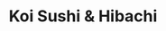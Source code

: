 ---
layout: place
title: "Koi Sushi & Hibachi"
permalink: /north-carolina/durham/koi-sushi-hibachi.html
stateAbbr: NC
stateName: North Carolina
cityName: Durham
place_id: ChIJH7xaP0rlrIkRaQ81DMX4uKU
photos:
  - name: >-
      places/ChIJH7xaP0rlrIkRaQ81DMX4uKU/photos/AeeoHcIG1tXo91NBvlPuKgrs0x39ZrACWaajpi-n3KfcfCyFDtFIrXsu2avqFGwqSWAJ6DH5J78BMu64frdhBqvmLQSFP-H5oQSzpWPAKSNOojejgggZYFv13cw0KM5dVHVdz6j5cQrIoQ32ZXw9E-wWz7s2MTUTOIsEPXeTm02yn-LMSF1e48SIupugQ9kuR-ldqDOhfxQdQH2WPSxpce0vzXXlAIzMqZi-XGd_2EhYz4JFJKGtoZvUoLPv2NqfvVLhW01IQb0t-KDrieE6Yl1ibCu0K8wKVfZBCSpGXjLJMhaBvobO90NPqqOQqJs_V8VJqR9R-wnNpFemQ_5GMm8mY-NqYsZI-Bda-rJmOq-CEgQPp4bmZ5701l0pWqDICdYMBAuFjAy3kmHwtcYLEwOfoJEgyY7KJ6cL1PK2j7sRZ67LRX4e
    widthPx: 4624
    heightPx: 3472
    authorAttributions:
      - displayName: ton
        uri: https://maps.google.com/maps/contrib/115227495476827687118
        photoUri: >-
          https://lh3.googleusercontent.com/a/ACg8ocLp5ifeI-EaDrNiNTDzQYNRnHtCvLbz--VFcwB3KTFpqRGcEw=s100-p-k-no-mo
    flagContentUri: >-
      https://www.google.com/local/imagery/report/?cb_client=maps_api_places.places_api&image_key=!1e10!2sCIHM0ogKEICAgICb6bPm6QE&hl=en-US
    googleMapsUri: >-
      https://www.google.com/maps/place//data=!3m4!1e2!3m2!1sCIHM0ogKEICAgICb6bPm6QE!2e10!4m2!3m1!1s0x89ace54a3f5abc1f:0xa5b8f8c50c350f69
  - name: >-
      places/ChIJH7xaP0rlrIkRaQ81DMX4uKU/photos/AeeoHcJPodzlnKXUCLn8lCG6j1GWK7gIunMyBK7_khj2E5HbUoXv9yIMCVb766pnFizkGAPBSMwdj5aDN_-1bo9MuyPeXCokNWJxNoQ1PcipBPY2hoxE-JnKDn6jAvlUjHfv8YUwyE2u2Rjrwzk7zd74buO05OJaLWdbP_z5jMr6ytmqGueD_E01ZP62CAfEVS9ovCvO4pN7W37gZ920ECjIDwZPa45J04JPhzlRCKuQQEqpQarEUDFS58gdtF4zTrfWNvS0w-oSsCW_jWa9OPA8mMB9HqaMsnUalcwUgnzPBRNxIw
    widthPx: 3872
    heightPx: 2592
    authorAttributions:
      - displayName: Koi Sushi & Hibachi
        uri: https://maps.google.com/maps/contrib/107202897198481496063
        photoUri: >-
          https://lh3.googleusercontent.com/a-/ALV-UjVIKR24dhb_gUpHZqpc6Ar_36XzdmZK4KrxuKAMsYWwbrtrQno=s100-p-k-no-mo
    flagContentUri: >-
      https://www.google.com/local/imagery/report/?cb_client=maps_api_places.places_api&image_key=!1e10!2sAF1QipOSpSeIWPy6elQ62pyMaByGIXaqigq9ZuwbeWb8&hl=en-US
    googleMapsUri: >-
      https://www.google.com/maps/place//data=!3m4!1e2!3m2!1sAF1QipOSpSeIWPy6elQ62pyMaByGIXaqigq9ZuwbeWb8!2e10!4m2!3m1!1s0x89ace54a3f5abc1f:0xa5b8f8c50c350f69
  - name: >-
      places/ChIJH7xaP0rlrIkRaQ81DMX4uKU/photos/AeeoHcLFgzLVO-Xc-qkkyJuH1hupYzg7lQdaRMylxYE-JF6-plfFXRyS4HVmURzEIc60SKVn4Jpm_4ab-kXqXtZh0MNy7a40hXJI1s2YCdZTKKN79yVYsltiWR-wvilOXDS2bciovDjnEEf9oTBEX_7qPFSWMEfNp-Lb1jAvAEHdBIxpiayemVFw9bfY1Q3pB-BFKIj7H4d35UQUQssZVxVl_edxxKoS1ZZrnmj0dZaXIVdFU0YAkM0_a-DL7xSo3YTvSoXuR3-zYJN8pKxGZvTdCm7QwhvASSY22BHchsVJ2GMj2A
    widthPx: 1702
    heightPx: 1276
    authorAttributions:
      - displayName: Koi Sushi & Hibachi
        uri: https://maps.google.com/maps/contrib/107202897198481496063
        photoUri: >-
          https://lh3.googleusercontent.com/a-/ALV-UjVIKR24dhb_gUpHZqpc6Ar_36XzdmZK4KrxuKAMsYWwbrtrQno=s100-p-k-no-mo
    flagContentUri: >-
      https://www.google.com/local/imagery/report/?cb_client=maps_api_places.places_api&image_key=!1e10!2sAF1QipPhNyB1weOtNu7kbnw1kaLOuEQCwQ_2WTNdGjDU&hl=en-US
    googleMapsUri: >-
      https://www.google.com/maps/place//data=!3m4!1e2!3m2!1sAF1QipPhNyB1weOtNu7kbnw1kaLOuEQCwQ_2WTNdGjDU!2e10!4m2!3m1!1s0x89ace54a3f5abc1f:0xa5b8f8c50c350f69
  - name: >-
      places/ChIJH7xaP0rlrIkRaQ81DMX4uKU/photos/AeeoHcKXhh8KrwsmKot1EzHPDMUCaAd2b9uGuR0ORubchrNrWfnUh3dxoNyV5PgtletwTd_cpGO5eSs0so9lUQqRqBIhwxhshbMU4wZd-HhjjS_hPRbHJcuCxc6Ct7AsyQAjoZgcWceosd9wCrlbHnaLj6AUbA6IZvtvMDhjCyAZuAa6dJYgAENFMS0C8kIOkm8-N8eHUP_8_2pa0eZqXBFaeEGuGoqWmtcjehGsNMcgW51w_dx_XpTNVz6m6aPQ57OanzIM-So3k9n9dmJsFFnyzP52c04epH89TloTz2gTOfo-Cw
    widthPx: 1139
    heightPx: 834
    authorAttributions:
      - displayName: Koi Sushi & Hibachi
        uri: https://maps.google.com/maps/contrib/107202897198481496063
        photoUri: >-
          https://lh3.googleusercontent.com/a-/ALV-UjVIKR24dhb_gUpHZqpc6Ar_36XzdmZK4KrxuKAMsYWwbrtrQno=s100-p-k-no-mo
    flagContentUri: >-
      https://www.google.com/local/imagery/report/?cb_client=maps_api_places.places_api&image_key=!1e10!2sAF1QipPu0iIOIooT2dJseMbYurv_Jg4pPv-SK6WhLHwk&hl=en-US
    googleMapsUri: >-
      https://www.google.com/maps/place//data=!3m4!1e2!3m2!1sAF1QipPu0iIOIooT2dJseMbYurv_Jg4pPv-SK6WhLHwk!2e10!4m2!3m1!1s0x89ace54a3f5abc1f:0xa5b8f8c50c350f69
  - name: >-
      places/ChIJH7xaP0rlrIkRaQ81DMX4uKU/photos/AeeoHcI-A_vbioYXBl9verA1rk3pAy9JPH2PKkZ9N0dSAF7ygJstvVMstvHCLIY18e25jZ4uPNDI8G8bLBh-FIR06tt8sKLnaei2-7N0gcNslf1A1dYuQNPoBL7RPb03wyWot4Zl6U3Nag7zK_zLSJfABucXfrETb4xhGoc5dgUJnXx4H0uDXm8OX2emdgh1TrDzitBYIIB1-6g2R5AWWGbAYqtvQPRZjlu8U7qOrq2tyQp6eliZFnsOHkOMtwV0VATmzR7B5fXJ_VyvGKqv1DMxCky38dKP_FfJ5_MRqNiIqv0Yng
    widthPx: 3872
    heightPx: 2592
    authorAttributions:
      - displayName: Koi Sushi & Hibachi
        uri: https://maps.google.com/maps/contrib/107202897198481496063
        photoUri: >-
          https://lh3.googleusercontent.com/a-/ALV-UjVIKR24dhb_gUpHZqpc6Ar_36XzdmZK4KrxuKAMsYWwbrtrQno=s100-p-k-no-mo
    flagContentUri: >-
      https://www.google.com/local/imagery/report/?cb_client=maps_api_places.places_api&image_key=!1e10!2sAF1QipM7AXkJNXZsl9L6FQd8nuLVm7tcQYiBPNmny3bo&hl=en-US
    googleMapsUri: >-
      https://www.google.com/maps/place//data=!3m4!1e2!3m2!1sAF1QipM7AXkJNXZsl9L6FQd8nuLVm7tcQYiBPNmny3bo!2e10!4m2!3m1!1s0x89ace54a3f5abc1f:0xa5b8f8c50c350f69
  - name: >-
      places/ChIJH7xaP0rlrIkRaQ81DMX4uKU/photos/AeeoHcKSy2g0tbw0CJVbW0ijIj9M9IxYcdBZAR_UkG97yvL3IdRB9Phf16lXUwJhXq7UGkOMT5ESmbf1k0_6Zxut3YjxIAi5hF5OdLqxGhkK3IQtva0AU22XxFEER00ImZyXDhaPONh4rVsP2P-qr8sNPyArDFy_EzF2dPv69GHl0Psjk76lSgoSlL6nnL81xg5zdxOOFP-bSVBQwmFzokW3A8Ke693-YxOQX9UCa-ESfSltCFy9IerHBjjZB2Ld1pIOdgHreP5Nhh44eEulGyxaOzKZ-mRj7n-FjiCKauxj1yZ57w
    widthPx: 3872
    heightPx: 2592
    authorAttributions:
      - displayName: Koi Sushi & Hibachi
        uri: https://maps.google.com/maps/contrib/107202897198481496063
        photoUri: >-
          https://lh3.googleusercontent.com/a-/ALV-UjVIKR24dhb_gUpHZqpc6Ar_36XzdmZK4KrxuKAMsYWwbrtrQno=s100-p-k-no-mo
    flagContentUri: >-
      https://www.google.com/local/imagery/report/?cb_client=maps_api_places.places_api&image_key=!1e10!2sAF1QipO1RNWLLjHgB2DIkO8i91nrVElw23qTEz7VtANy&hl=en-US
    googleMapsUri: >-
      https://www.google.com/maps/place//data=!3m4!1e2!3m2!1sAF1QipO1RNWLLjHgB2DIkO8i91nrVElw23qTEz7VtANy!2e10!4m2!3m1!1s0x89ace54a3f5abc1f:0xa5b8f8c50c350f69
  - name: >-
      places/ChIJH7xaP0rlrIkRaQ81DMX4uKU/photos/AeeoHcLdFnx0vdRpWdkwZmeeypcwbgzwxPpwcsbSPD2IVc56g03eqeQ5l7qnYDgOnxg5Rp3jtEPt2rcK1IrwKkAqWx7iLtu7g0wiNSrHm8hRRIdXsem-PPZoR82lQOP0-UM-MQGvUTdB2EDfsYrL7Guz8xPpe__QGXZJ58X9HcrXXGAPVk4TIdR_g0xU__0Ava1DvRdl3LXe7yXggyEDyTHfMAf6YVEqC82yGS___XG54s8wnHJkhwzf-oLe-Aw_5fXRSV-izch570bF7Hmv7ygK7Wg9yrthEXVdvnm1RTlSvrPCTkqIek3Kzhy92nmlMYHiz3jQf6VLgNaY_aiGg4de_xsiV1dM2infBGJOG3vM5XA72u3Rvmng4AF7AohQ5YoFsGpqHQHhhpFZq_9jiOuCGHsQhMtOyqB7eS2e-zMfdVhCrQ
    widthPx: 4032
    heightPx: 3024
    authorAttributions:
      - displayName: Jesse James
        uri: https://maps.google.com/maps/contrib/110554576765599412563
        photoUri: >-
          https://lh3.googleusercontent.com/a/ACg8ocI16DXKy3UytwpEzhOVIOKY67GQg0bPv0KzseOOCK5agyqkdw=s100-p-k-no-mo
    flagContentUri: >-
      https://www.google.com/local/imagery/report/?cb_client=maps_api_places.places_api&image_key=!1e10!2sCIHM0ogKEICAgICb6e-PMA&hl=en-US
    googleMapsUri: >-
      https://www.google.com/maps/place//data=!3m4!1e2!3m2!1sCIHM0ogKEICAgICb6e-PMA!2e10!4m2!3m1!1s0x89ace54a3f5abc1f:0xa5b8f8c50c350f69
  - name: >-
      places/ChIJH7xaP0rlrIkRaQ81DMX4uKU/photos/AeeoHcL0SlITBPEKKn3pGnGzCtOFQvkEV7AM3JQEEksNc_3lvjRhvDVm3uJSApJcxtX7FWa5Gt-2gAIdFH5vqkAx9mbzNUPGPtXE6mtrLNNKqD7gP-FN38wxKt-CBYl3eDvvWnyDAxtXrqTErV6Hu8CcSirsigCGsHFlt7eUh2MFNmPfMeRddpQOBas42i83Uu8LFrLYOIAay7ExskitrGGhQxvMmrwmxDiKKonjEyDLQUc-_k_k4eqGDGvgghLovieFIJt26yskRKEdie0B_lqyOY6pO4COVEUmBOqZyGDQtPW4wQ
    widthPx: 1702
    heightPx: 1276
    authorAttributions:
      - displayName: Koi Sushi & Hibachi
        uri: https://maps.google.com/maps/contrib/107202897198481496063
        photoUri: >-
          https://lh3.googleusercontent.com/a-/ALV-UjVIKR24dhb_gUpHZqpc6Ar_36XzdmZK4KrxuKAMsYWwbrtrQno=s100-p-k-no-mo
    flagContentUri: >-
      https://www.google.com/local/imagery/report/?cb_client=maps_api_places.places_api&image_key=!1e10!2sAF1QipMeF_SVxAg8ZtzIYZ-jtlkd-Q1dNd-23Lk7Vamj&hl=en-US
    googleMapsUri: >-
      https://www.google.com/maps/place//data=!3m4!1e2!3m2!1sAF1QipMeF_SVxAg8ZtzIYZ-jtlkd-Q1dNd-23Lk7Vamj!2e10!4m2!3m1!1s0x89ace54a3f5abc1f:0xa5b8f8c50c350f69
  - name: >-
      places/ChIJH7xaP0rlrIkRaQ81DMX4uKU/photos/AeeoHcJ16y1IJaKQrpcnIe1uW7lA8RMLOGp9UqbfW_7o5ezpXodzHU30CztTbLd1-wZRea_JyCM3XMvOW6v25FlFli_Nv4wQycmKhr6BssWWqSuWnkEokb5cCox_-BG_frYWNPA5-MXGjyVjOpHALxMAhJdZwFJ3wqYK_DFAp5Czcd5BQt33ADFN2FO3DFa1f_WrKd-_apNKh-sm7LlbBSqzD_d9yuwXCheX7pAHnusAZcd66Xrg9l-UHMTbvix2bauPmI0RrTfzXUs5mSvcDaAkK8R4J4gL-eirWiVUgXwaifnRYQ
    widthPx: 3872
    heightPx: 2592
    authorAttributions:
      - displayName: Koi Sushi & Hibachi
        uri: https://maps.google.com/maps/contrib/107202897198481496063
        photoUri: >-
          https://lh3.googleusercontent.com/a-/ALV-UjVIKR24dhb_gUpHZqpc6Ar_36XzdmZK4KrxuKAMsYWwbrtrQno=s100-p-k-no-mo
    flagContentUri: >-
      https://www.google.com/local/imagery/report/?cb_client=maps_api_places.places_api&image_key=!1e10!2sAF1QipPZuF4EFs_71CSDLJIt11YKpTdfDELWucLSKMTC&hl=en-US
    googleMapsUri: >-
      https://www.google.com/maps/place//data=!3m4!1e2!3m2!1sAF1QipPZuF4EFs_71CSDLJIt11YKpTdfDELWucLSKMTC!2e10!4m2!3m1!1s0x89ace54a3f5abc1f:0xa5b8f8c50c350f69
  - name: >-
      places/ChIJH7xaP0rlrIkRaQ81DMX4uKU/photos/AeeoHcJnXu29X34X_GdWX_vxVoFi2C95GrZ5RKv_r0YDzVeN3M2RA7U4gWukWURpNOOkqgkoKyh7GjbfYOEPmnlcpOHHpMMzJgzExP3p5PIQ_TX7yxVGi7T7nSzXaZ2g4tmiLtSgCudcgX_mPLasZWIX9cBjTRZUzUsKYCvJik3535ej9WAfHDbpy7apw8gq6wPdS7YB12nvvfgrdc2Zh9PaGnm_zJuD9wAzwJLNTf7486N7uS_ecCUlDLkgFBpWi9q-W2a37hHP6JOYRSqSTilQBWFEOTLIiiQU3Z9327uM8Iyp8Q
    widthPx: 3872
    heightPx: 2592
    authorAttributions:
      - displayName: Koi Sushi & Hibachi
        uri: https://maps.google.com/maps/contrib/107202897198481496063
        photoUri: >-
          https://lh3.googleusercontent.com/a-/ALV-UjVIKR24dhb_gUpHZqpc6Ar_36XzdmZK4KrxuKAMsYWwbrtrQno=s100-p-k-no-mo
    flagContentUri: >-
      https://www.google.com/local/imagery/report/?cb_client=maps_api_places.places_api&image_key=!1e10!2sAF1QipNrm6TsEp2x-2i48h_w88gZm1FltBzMLG4QTthV&hl=en-US
    googleMapsUri: >-
      https://www.google.com/maps/place//data=!3m4!1e2!3m2!1sAF1QipNrm6TsEp2x-2i48h_w88gZm1FltBzMLG4QTthV!2e10!4m2!3m1!1s0x89ace54a3f5abc1f:0xa5b8f8c50c350f69
address: 607 Broad St, Durham, NC 27705, USA
street: 607 Broad St
city: Durham
state: NC
zip: '27705'
country: USA
neighborhood: Old West Durham
latitude: '36.006563'
longitude: '-78.920774'
accessibility_options:
  wheelchairAccessibleParking: true
  wheelchairAccessibleEntrance: true
  wheelchairAccessibleSeating: true
business_status: OPERATIONAL
name: Koi Sushi & Hibachi
google_maps_links:
  directionsUri: >-
    https://www.google.com/maps/dir//''/data=!4m7!4m6!1m1!4e2!1m2!1m1!1s0x89ace54a3f5abc1f:0xa5b8f8c50c350f69!3e0
  placeUri: https://maps.google.com/?cid=11941567937169919849
  writeAReviewUri: >-
    https://www.google.com/maps/place//data=!4m3!3m2!1s0x89ace54a3f5abc1f:0xa5b8f8c50c350f69!12e1
  reviewsUri: >-
    https://www.google.com/maps/place//data=!4m4!3m3!1s0x89ace54a3f5abc1f:0xa5b8f8c50c350f69!9m1!1b1
  photosUri: >-
    https://www.google.com/maps/place//data=!4m3!3m2!1s0x89ace54a3f5abc1f:0xa5b8f8c50c350f69!10e5
primary_type: Japanese Restaurant
opening_hours:
  regular: null
  current: null
secondary_opening_hours:
  regular:
    weekdayDescriptions: null
    type: null
  current:
    weekdayDescriptions: null
    type: null
phone: (919) 294-8382
price_level: PRICE_LEVEL_MODERATE
price_range: $20 &ndash; $30
rating: '4.3'
rating_count: 159
website: https://koisushihibachi.com/
description: null
reviews:
  - name: >-
      places/ChIJH7xaP0rlrIkRaQ81DMX4uKU/reviews/ChdDSUhNMG9nS0VJQ0FnTUNJak5MUDFnRRAB
    relativePublishTimeDescription: 2 weeks ago
    rating: 5
    text:
      text: >-
        First time here last weekend when we came to eat before seeing a show.
        Connie, our server and the manager, was fantastic. Incredibly attentive
        and had an amazing personality. She had us smiling everytime she came to
        our table.

        The food came out quickly and was absolutely delicious, especially the
        house made hibachi sauce. And the price for all you can eat options is
        really fair too!

        We will definitely be back again!
      languageCode: en
    originalText:
      text: >-
        First time here last weekend when we came to eat before seeing a show.
        Connie, our server and the manager, was fantastic. Incredibly attentive
        and had an amazing personality. She had us smiling everytime she came to
        our table.

        The food came out quickly and was absolutely delicious, especially the
        house made hibachi sauce. And the price for all you can eat options is
        really fair too!

        We will definitely be back again!
      languageCode: en
    authorAttribution:
      displayName: Marissa Weber
      uri: https://www.google.com/maps/contrib/111966090346951963483/reviews
      photoUri: >-
        https://lh3.googleusercontent.com/a/ACg8ocLgbk3iokxtnEMGPCoeYJOE70XWlPghQqTmjxU3rEGy8FImPg=s128-c0x00000000-cc-rp-mo-ba2
    publishTime: '2025-03-30T20:51:13.170945Z'
    flagContentUri: >-
      https://www.google.com/local/review/rap/report?postId=ChdDSUhNMG9nS0VJQ0FnTUNJak5MUDFnRRAB&d=17924085&t=1
    googleMapsUri: >-
      https://www.google.com/maps/reviews/data=!4m6!14m5!1m4!2m3!1sChdDSUhNMG9nS0VJQ0FnTUNJak5MUDFnRRAB!2m1!1s0x89ace54a3f5abc1f:0xa5b8f8c50c350f69
  - name: >-
      places/ChIJH7xaP0rlrIkRaQ81DMX4uKU/reviews/ChZDSUhNMG9nS0VJQ0FnTURRcWN6Nkx3EAE
    relativePublishTimeDescription: a month ago
    rating: 5
    text:
      text: >-
        Where to start? By far the best all you can eat Sushi in the area, I was
        pleasantly surprised with how fast they bring food back after you order,
        SILAS our waiter was a super star, attentive came a few times to make
        sure we were good, the only down side (you can only order 1 salmon
        flower,) I could have had a full plate of those things I mean WOW, the
        place was full but I still feel intimate and in my own space. The price…
        I could not believe when Silas brought my check… got a few sashimi
        pieces and left over charge fee it was under $70.00

        10/10… will definitely go back.
      languageCode: en
    originalText:
      text: >-
        Where to start? By far the best all you can eat Sushi in the area, I was
        pleasantly surprised with how fast they bring food back after you order,
        SILAS our waiter was a super star, attentive came a few times to make
        sure we were good, the only down side (you can only order 1 salmon
        flower,) I could have had a full plate of those things I mean WOW, the
        place was full but I still feel intimate and in my own space. The price…
        I could not believe when Silas brought my check… got a few sashimi
        pieces and left over charge fee it was under $70.00

        10/10… will definitely go back.
      languageCode: en
    authorAttribution:
      displayName: mauricio concha perez
      uri: https://www.google.com/maps/contrib/110749803134063918073/reviews
      photoUri: >-
        https://lh3.googleusercontent.com/a-/ALV-UjVf4ii7mAcfKOQBGib56JvOpV0dsebnCuDsF9rkbKX5SNyzIvCm=s128-c0x00000000-cc-rp-mo-ba3
    publishTime: '2025-03-12T01:18:53.881367Z'
    flagContentUri: >-
      https://www.google.com/local/review/rap/report?postId=ChZDSUhNMG9nS0VJQ0FnTURRcWN6Nkx3EAE&d=17924085&t=1
    googleMapsUri: >-
      https://www.google.com/maps/reviews/data=!4m6!14m5!1m4!2m3!1sChZDSUhNMG9nS0VJQ0FnTURRcWN6Nkx3EAE!2m1!1s0x89ace54a3f5abc1f:0xa5b8f8c50c350f69
  - name: >-
      places/ChIJH7xaP0rlrIkRaQ81DMX4uKU/reviews/ChZDSUhNMG9nS0VJQ0FnTUR3a04yTlNnEAE
    relativePublishTimeDescription: 3 weeks ago
    rating: 1
    text:
      text: >-
        I placed an order for a Koi Roll and a Yummy Roll, for myself and
        partner. 1st off they packed and smashed 2 different rolls in this small
        container. The rolls look nothing like the pictures. When I called the
        manager she said I should’ve advised them to separate the rolls…. What?
      languageCode: en
    originalText:
      text: >-
        I placed an order for a Koi Roll and a Yummy Roll, for myself and
        partner. 1st off they packed and smashed 2 different rolls in this small
        container. The rolls look nothing like the pictures. When I called the
        manager she said I should’ve advised them to separate the rolls…. What?
      languageCode: en
    authorAttribution:
      displayName: Ronell Williams
      uri: https://www.google.com/maps/contrib/116538688640036454920/reviews
      photoUri: >-
        https://lh3.googleusercontent.com/a/ACg8ocIBrMdCkqLyDiLWqVu-m7vPlEcLBjghzuTRKiOTSa6S9WQfIQ=s128-c0x00000000-cc-rp-mo
    publishTime: '2025-03-22T19:10:08.692864Z'
    flagContentUri: >-
      https://www.google.com/local/review/rap/report?postId=ChZDSUhNMG9nS0VJQ0FnTUR3a04yTlNnEAE&d=17924085&t=1
    googleMapsUri: >-
      https://www.google.com/maps/reviews/data=!4m6!14m5!1m4!2m3!1sChZDSUhNMG9nS0VJQ0FnTUR3a04yTlNnEAE!2m1!1s0x89ace54a3f5abc1f:0xa5b8f8c50c350f69
  - name: >-
      places/ChIJH7xaP0rlrIkRaQ81DMX4uKU/reviews/ChZDSUhNMG9nS0VJQ0FnSUMzdk5ieVhREAE
    relativePublishTimeDescription: 5 months ago
    rating: 4
    text:
      text: >-
        First time going here! Great sushi, great service , great price, less
        than $25, all you can eat sushi. Vibe is very lively.


        The tea was sweet. The food was fresh, crab salad and miso soup was
        delicious. I got full so fast man. They also have chicken nuggets,
        mozzarella sticks and other sides besides sushi.


        We came to Durham for a show then drove here but we would've def drove
        an hour just to eat here because it was good.


        They don't have military discount but I (we ) were overall satisfied
        with our experience. There was a wait but it was only 23min. The place
        was booming but they didn't slip on service and was also cleaning tables
        for new customers.


        Ok the paper they give you it says you'll be charged like 1.00 or
        something for left overs but at least you can take it home, when we
        asked one of the roles would've been $2.50 so my husband ate it.


        Downside: The bathroom was dirty, the venue is a bit cramped but there
        are tables for parties of 6, maybe more. Parking is terrible but would
        totally recommend! 4.5
      languageCode: en
    originalText:
      text: >-
        First time going here! Great sushi, great service , great price, less
        than $25, all you can eat sushi. Vibe is very lively.


        The tea was sweet. The food was fresh, crab salad and miso soup was
        delicious. I got full so fast man. They also have chicken nuggets,
        mozzarella sticks and other sides besides sushi.


        We came to Durham for a show then drove here but we would've def drove
        an hour just to eat here because it was good.


        They don't have military discount but I (we ) were overall satisfied
        with our experience. There was a wait but it was only 23min. The place
        was booming but they didn't slip on service and was also cleaning tables
        for new customers.


        Ok the paper they give you it says you'll be charged like 1.00 or
        something for left overs but at least you can take it home, when we
        asked one of the roles would've been $2.50 so my husband ate it.


        Downside: The bathroom was dirty, the venue is a bit cramped but there
        are tables for parties of 6, maybe more. Parking is terrible but would
        totally recommend! 4.5
      languageCode: en
    authorAttribution:
      displayName: Diamond C
      uri: https://www.google.com/maps/contrib/114750639232398836075/reviews
      photoUri: >-
        https://lh3.googleusercontent.com/a-/ALV-UjXuSezUJ2GsIVS82NIeK5jXYOfgwhOG2mokAOoFU1u9Amynavrb=s128-c0x00000000-cc-rp-mo-ba5
    publishTime: '2024-11-03T21:11:26.012110Z'
    flagContentUri: >-
      https://www.google.com/local/review/rap/report?postId=ChZDSUhNMG9nS0VJQ0FnSUMzdk5ieVhREAE&d=17924085&t=1
    googleMapsUri: >-
      https://www.google.com/maps/reviews/data=!4m6!14m5!1m4!2m3!1sChZDSUhNMG9nS0VJQ0FnSUMzdk5ieVhREAE!2m1!1s0x89ace54a3f5abc1f:0xa5b8f8c50c350f69
  - name: >-
      places/ChIJH7xaP0rlrIkRaQ81DMX4uKU/reviews/ChZDSUhNMG9nS0VJQ0FnSURyZ0l2X0V3EAE
    relativePublishTimeDescription: 9 months ago
    rating: 5
    text:
      text: >-
        I had an excellent experience at Koi today for lunch, and I'm so glad I
        found this recently opened gem!


        Price/Value: 5/5 The weekday lunch is $15, which would be about the
        price of one specialty sushi roll anywhere else. (Weekend lunch and any
        day for dinner are both $24.) This is an excellent deal, given
        everything we ordered.


        Food: 4/5 The sushi was good, and above what I expected with
        all-you-can-eat. The hibachi was very good, and a generous portion. The
        presentation of every dish is excellent, and the food comes out quickly.
        A word of warning: you will be charged for food not eaten (I believe
        it's 50 cents for each uneaten piece of sushi, not sure how much hibachi
        would be, since we ate it all and ordered even more!)


        Service: 5/5 It's been a while since I've received such kind and
        attentive service! Our drinks were constantly refilled, our orders were
        placed and delivered quickly, and they frequently cleared plates from
        the table as we kept ordering.


        Overall: 4.5/5 Listen, you're not getting M Sushi level quality, but
        you're also paying less for an entire meal than a single roll at M. The
        food is a great value, the service is great, and the price is
        exceptional! I'll definitely be back.
      languageCode: en
    originalText:
      text: >-
        I had an excellent experience at Koi today for lunch, and I'm so glad I
        found this recently opened gem!


        Price/Value: 5/5 The weekday lunch is $15, which would be about the
        price of one specialty sushi roll anywhere else. (Weekend lunch and any
        day for dinner are both $24.) This is an excellent deal, given
        everything we ordered.


        Food: 4/5 The sushi was good, and above what I expected with
        all-you-can-eat. The hibachi was very good, and a generous portion. The
        presentation of every dish is excellent, and the food comes out quickly.
        A word of warning: you will be charged for food not eaten (I believe
        it's 50 cents for each uneaten piece of sushi, not sure how much hibachi
        would be, since we ate it all and ordered even more!)


        Service: 5/5 It's been a while since I've received such kind and
        attentive service! Our drinks were constantly refilled, our orders were
        placed and delivered quickly, and they frequently cleared plates from
        the table as we kept ordering.


        Overall: 4.5/5 Listen, you're not getting M Sushi level quality, but
        you're also paying less for an entire meal than a single roll at M. The
        food is a great value, the service is great, and the price is
        exceptional! I'll definitely be back.
      languageCode: en
    authorAttribution:
      displayName: Holly Morgan
      uri: https://www.google.com/maps/contrib/117920265898033577153/reviews
      photoUri: >-
        https://lh3.googleusercontent.com/a/ACg8ocIKmjTmfaEv6BVBwrdHF_-a0LyKGUHokPNcHnXkR-Sx5S9EKQ=s128-c0x00000000-cc-rp-mo
    publishTime: '2024-07-12T18:47:49.573613Z'
    flagContentUri: >-
      https://www.google.com/local/review/rap/report?postId=ChZDSUhNMG9nS0VJQ0FnSURyZ0l2X0V3EAE&d=17924085&t=1
    googleMapsUri: >-
      https://www.google.com/maps/reviews/data=!4m6!14m5!1m4!2m3!1sChZDSUhNMG9nS0VJQ0FnSURyZ0l2X0V3EAE!2m1!1s0x89ace54a3f5abc1f:0xa5b8f8c50c350f69
parking_options:
  freeParkingLot: true
  freeStreetParking: true
payment_options:
  acceptsCreditCards: true
  acceptsCashOnly: false
allow_dogs: null
curbside_pickup: false
delivery: true
dine_in: true
good_for_children: null
good_for_groups: null
good_for_sports: false
live_music: false
menu_for_children: true
outdoor_seating: null
reservable: null
restroom: true
serves_beer: null
serves_breakfast: null
serves_brunch: null
serves_cocktails: null
serves_coffee: null
serves_dinner: true
serves_dessert: true
serves_lunch: true
serves_vegetarian_food: null
serves_wine: null
takeout: true

---